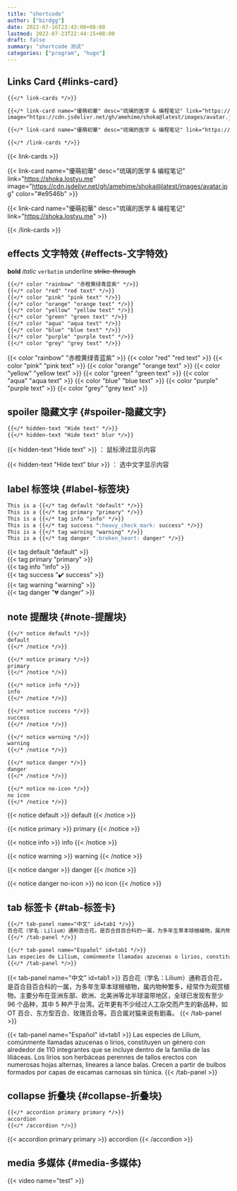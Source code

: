 ```yaml
---
title: "shortcode"
author: ["birdgg"]
date: 2022-07-16T23:43:00+08:00
lastmod: 2022-07-23T22:44:15+08:00
draft: false
summary: "shortcode 测试"
categories: ["program", "hugo"]
---
```


## Links Card {#links-card}

```markdown
{{</* link-cards */>}}

{{</* link-card name="優萌初華" desc="琉璃的医学 & 编程笔记" link="https://shoka.lostyu.me"
image="https://cdn.jsdelivr.net/gh/amehime/shoka@latest/images/avatar.jpg" color="#e9546b" */>}}

{{</* link-card name="優萌初華" desc="琉璃的医学 & 编程笔记" link="https://shoka.lostyu.me" */>}}

{{</* /link-cards */>}}
```

{{< link-cards >}}

{{< link-card name="優萌初華" desc="琉璃的医学 & 编程笔记" link="https://shoka.lostyu.me" image="https://cdn.jsdelivr.net/gh/amehime/shoka@latest/images/avatar.jpg" color="#e9546b" >}}

{{< link-card name="優萌初華" desc="琉璃的医学 & 编程笔记" link="https://shoka.lostyu.me" >}}

{{< /link-cards >}}

## effects 文字特效 {#effects-文字特效}

**bold**
_italic_
`verbatim`
<span class="underline">underline</span>
~~strike-through~~

```markdown
{{</* color "rainbow" "赤橙黄绿青蓝紫" */>}}
{{</* color "red" "red text" */>}}
{{</* color "pink" "pink text" */>}}
{{</* color "orange" "orange text" */>}}
{{</* color "yellow" "yellow text" */>}}
{{</* color "green" "green text" */>}}
{{</* color "aqua" "aqua text" */>}}
{{</* color "blue" "blue text" */>}}
{{</* color "purple" "purple text" */>}}
{{</* color "grey" "grey text" */>}}
```

{{< color "rainbow" "赤橙黄绿青蓝紫" >}}
{{< color "red" "red text" >}}
{{< color "pink" "pink text" >}}
{{< color "orange" "orange text" >}}
{{< color "yellow" "yellow text" >}}
{{< color "green" "green text" >}}
{{< color "aqua" "aqua text" >}}
{{< color "blue" "blue text" >}}
{{< color "purple" "purple text" >}}
{{< color "grey" "grey text" >}}

## spoiler 隐藏文字 {#spoiler-隐藏文字}

```markdown
{{</* hidden-text "Hide text" */>}}
{{</* hidden-text "Hide text" blur */>}}
```

{{< hidden-text "Hide text" >}} ： 鼠标滑过显示内容

{{< hidden-text "Hide text" blur >}} ： 选中文字显示内容

## label 标签块 {#label-标签块}

```markdown
This is a {{</* tag default "default" */>}}
This is a {{</* tag primary "primary" */>}}
This is a {{</* tag info "info" */>}}
This is a {{</* tag success ":heavy_check_mark: success" */>}}
This is a {{</* tag warning "warning" */>}}
This is a {{</* tag danger ":broken_heart: danger" */>}}
```

{{< tag default "default" >}}
<br/>
{{< tag primary "primary" >}}
<br/>
{{< tag info "info" >}}
<br/>
{{< tag success ":heavy_check_mark: success" >}}
<br/>
{{< tag warning "warning" >}}
<br/>
{{< tag danger ":broken_heart: danger" >}}
<br/>

## note 提醒块 {#note-提醒块}

```markdown
{{</* notice default */>}}
default
{{</* /notice */>}}

{{</* notice primary */>}}
primary
{{</* /notice */>}}

{{</* notice info */>}}
info
{{</* /notice */>}}

{{</* notice success */>}}
success
{{</* /notice */>}}

{{</* notice warning */>}}
warning
{{</* /notice */>}}

{{</* notice danger */>}}
danger
{{</* /notice */>}}

{{</* notice no-icon */>}}
no icon
{{</* /notice */>}}
```

{{< notice default >}}
default
{{< /notice >}}

{{< notice primary >}}
primary
{{< /notice >}}

{{< notice info >}}
info
{{< /notice >}}

{{< notice warning >}}
warning
{{< /notice >}}

{{< notice danger >}}
danger
{{< /notice >}}

{{< notice danger no-icon >}}
no icon
{{< /notice >}}

## tab 标签卡 {#tab-标签卡}

```markdown
{{</* tab-panel name="中文" id=tab1 */>}}
百合花（学名：Lilium）通称百合花，是百合目百合科的一属，为多年生草本球根植物，属内物种繁多，经常作为观赏植物。主要分布在亚洲东部、欧洲、北美洲等北半球温带地区，全球已发现有至少 96 个品种，其中 5 种产于台湾。近年更有不少经过人工杂交而产生的新品种，如 OT 百合、东方型百合、玫瑰百合等。百合属对猫来说有剧毒。
{{</* /tab-panel */>}}

{{</* tab-panel name="Español" id=tab1 */>}}
Las especies de Lilium, comúnmente llamadas azucenas o lirios, constituyen un género con alrededor de 110 integrantes que se incluye dentro de la familia de las liliáceas. Los lirios son herbáceas perennes de tallos erectos con numerosas hojas alternas, lineares a lance balas. Crecen a partir de bulbos formados por capas de escamas carnosas sin túnica.
{{</* /tab-panel */>}}
```

{{< tab-panel name="中文" id=tab1 >}}
百合花（学名：Lilium）通称百合花，是百合目百合科的一属，为多年生草本球根植物，属内物种繁多，经常作为观赏植物。主要分布在亚洲东部、欧洲、北美洲等北半球温带地区，全球已发现有至少 96 个品种，其中 5 种产于台湾。近年更有不少经过人工杂交而产生的新品种，如 OT 百合、东方型百合、玫瑰百合等。百合属对猫来说有剧毒。
{{< /tab-panel >}}

{{< tab-panel name="Español" id=tab1 >}}
Las especies de Lilium, comúnmente llamadas azucenas o lirios, constituyen un género con alrededor de 110 integrantes que se incluye dentro de la familia de las liliáceas. Los lirios son herbáceas perennes de tallos erectos con numerosas hojas alternas, lineares a lance balas. Crecen a partir de bulbos formados por capas de escamas carnosas sin túnica.
{{< /tab-panel >}}

## collapse 折叠块 {#collapse-折叠块}

```markdown
{{</* accordion primary primary */>}}
accordion
{{</* /accordion */>}}
```

{{< accordion primary primary >}}
accordion
{{< /accordion >}}

## media 多媒体 {#media-多媒体}

{{< video name="test" >}}
